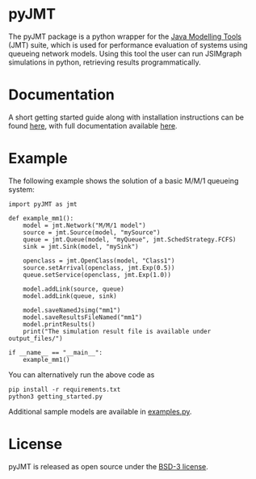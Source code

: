 # pyJMT
The pyJMT package is a python wrapper for the [Java Modelling Tools](https://jmt.sf.net/) (JMT) suite, which is used for performance evaluation of systems using queueing network models. Using this tool the user can run JSIMgraph simulations in python, retrieving results programmatically.

# Documentation
A short getting started guide along with installation instructions can be found [here](https://github.com/imperial-qore/pyJMT/blob/main/pyJMT_manual.pdf), with full documentation available [here](https://imperial-qore.github.io/pyJMT/).

# Example
The following example shows the solution of a basic M/M/1 queueing system:
```
import pyJMT as jmt

def example_mm1():
    model = jmt.Network("M/M/1 model")
    source = jmt.Source(model, "mySource")
    queue = jmt.Queue(model, "myQueue", jmt.SchedStrategy.FCFS)
    sink = jmt.Sink(model, "mySink")

    openclass = jmt.OpenClass(model, "Class1")
    source.setArrival(openclass, jmt.Exp(0.5))
    queue.setService(openclass, jmt.Exp(1.0))

    model.addLink(source, queue)
    model.addLink(queue, sink)

    model.saveNamedJsimg("mm1")
    model.saveResultsFileNamed("mm1")
    model.printResults()
    print("The simulation result file is available under output_files/")

if __name__ == "__main__":
    example_mm1()
```

You can alternatively run the above code as
```
pip install -r requirements.txt
python3 getting_started.py
```

Additional sample models are available in [examples.py](https://raw.githubusercontent.com/imperial-qore/pyJMT/main/examples.py).

# License
pyJMT is released as open source under the [BSD-3 license](https://raw.githubusercontent.com/imperial-qore/pyJMT/main/LICENSE).
